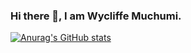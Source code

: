 ### Hi there 👋, I am Wycliffe Muchumi. 
[![Anurag's GitHub stats](https://github-readme-stats.vercel.app/api?username=muchumi)](https://github.com/muchumi/github-readme-stats)


<!--
**WycliffeMuchumi/WycliffeMuchumi** is a ✨ _special_ ✨ repository because its `README.md` (this file) appears on your GitHub profile.

Here are some ideas to get you started:

- 🔭 I’m currently working on ...
- 🌱 I’m currently learning ...
- 👯 I’m looking to collaborate on ...
- 🤔 I’m looking for help with ...
- 💬 Ask me about ...
- 📫 How to reach me: ...
- 😄 Pronouns: ...
- ⚡ Fun fact: ...
-->
